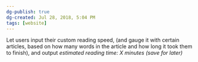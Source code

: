 ```yaml
---
dg-publish: true
dg-created: Jul 28, 2018, 5:04 PM
tags: [website]
---
```


Let users input their custom reading speed, (and gauge it with certain articles, based on how many words in the article and how long it took them to finish), and output _estimated reading time: X minutes (save for later)_